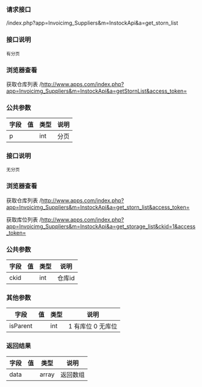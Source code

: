 ### **请求接口**
/index.php?app=Invoicimg_Suppliers&m=InstockApi&a=get_storn_list

### **接口说明**
`有分页`

### **浏览器查看**
获取仓库列表 /http://www.apps.com/index.php?app=Invoicimg_Suppliers&m=InstockApi&a=getStornList&access_token=
### **公共参数** 
|字段       |值             |类型    |说明           |
| --------- |--------      |--------|--------       |
|p|         | int| 分页 |


### **接口说明**
`无分页`

### **浏览器查看**
获取仓库列表 /http://www.apps.com/index.php?app=Invoicimg_Suppliers&m=InstockApi&a=get_storn_list&access_token=

获取库位列表 /http://www.apps.com/index.php?app=Invoicimg_Suppliers&m=InstockApi&a=get_storage_list&ckid=1&access_token=
### **公共参数** 
|字段       |值             |类型    |说明           |
| --------- |--------      |--------|--------       |
|ckid|         | int|仓库id |

### **其他参数**
|字段       |值             |类型    |说明           |
| --------- |--------      |--------|--------       |
|isParent      |         | int|1 有库位 0 无库位 |
### **返回结果**
|字段       |值             |类型    |说明           |
| --------- |--------      |--------|--------       |
|data      |         | array |返回数组 |
